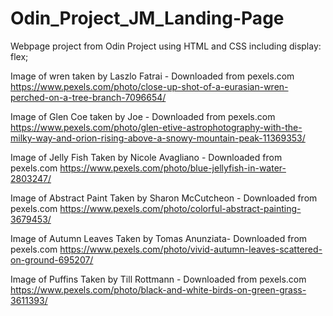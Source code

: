 # Odin_Project_JM_Landing-Page

Webpage project from Odin Project using HTML and CSS including display: flex;

Image of wren taken by Laszlo Fatrai - Downloaded from pexels.com
https://www.pexels.com/photo/close-up-shot-of-a-eurasian-wren-perched-on-a-tree-branch-7096654/ 

Image of Glen Coe taken by Joe - Downloaded from pexels.com
https://www.pexels.com/photo/glen-etive-astrophotography-with-the-milky-way-and-orion-rising-above-a-snowy-mountain-peak-11369353/

Image of Jelly Fish Taken by Nicole Avagliano - Downloaded from pexels.com
https://www.pexels.com/photo/blue-jellyfish-in-water-2803247/

Image of Abstract Paint Taken by Sharon McCutcheon - Downloaded from pexels.com
https://www.pexels.com/photo/colorful-abstract-painting-3679453/

Image of Autumn Leaves Taken by Tomas Anunziata- Downloaded from pexels.com
https://www.pexels.com/photo/vivid-autumn-leaves-scattered-on-ground-695207/

Image of Puffins Taken by Till Rottmann - Downloaded from pexels.com
https://www.pexels.com/photo/black-and-white-birds-on-green-grass-3611393/